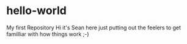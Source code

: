 # hello-world
My first Repository
Hi it's Sean here just putting out the feelers to get familliar with how things work ;-)

